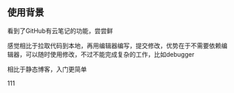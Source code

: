 ## 使用背景

看到了GitHub有云笔记的功能，尝尝鲜

感觉相比于拉取代码到本地，再用编辑器编写，提交修改，优势在于不需要依赖编辑器，可以随时使用修改，不过不能完成复杂的工作，比如debugger

相比于静态博客，入门更简单

111